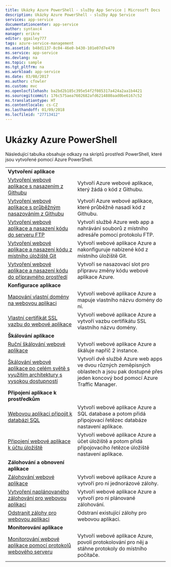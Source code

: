 ```yaml
---
title: Ukázky Azure PowerShell - služby App Service | Microsoft Docs
description: Ukázky Azure PowerShell - služby App Service
services: app-service
documentationcenter: app-service
author: syntaxc4
manager: erikre
editor: ggailey777
tags: azure-service-management
ms.assetid: b48d1137-8c04-46e0-b430-101e07d7e470
ms.service: app-service
ms.devlang: na
ms.topic: sample
ms.tgt_pltfrm: na
ms.workload: app-service
ms.date: 03/08/2017
ms.author: cfowler
ms.custom: mvc
ms.openlocfilehash: ba2bd2b185c395e54f2f085317a424a2aa1b4421
ms.sourcegitcommit: 176c575aea7602682afd6214880aad0be6167c52
ms.translationtype: HT
ms.contentlocale: cs-CZ
ms.lasthandoff: 01/09/2018
ms.locfileid: "27713412"
---
```

# <a name="azure-powershell-samples"></a>Ukázky Azure PowerShell

Následující tabulka obsahuje odkazy na skriptů prostředí PowerShell, které jsou vytvořené pomocí Azure PowerShell.

| | |
|-|-|
|**Vytvoření aplikace**||
| [Vytvoření webové aplikace s nasazením z Githubu](./scripts/app-service-powershell-deploy-github.md?toc=%2fpowershell%2fmodule%2ftoc.json)| Vytvoří Azure webové aplikace, který žádá o kód z Githubu. |
| [Vytvoření webové aplikace s průběžným nasazováním z Githubu](./scripts/app-service-powershell-continuous-deployment-github.md?toc=%2fpowershell%2fmodule%2ftoc.json)| Vytvoří Azure webové aplikace, které průběžně nasadí kód z Githubu. |
| [Vytvoření webové aplikace a nasazení kódu do serveru FTP](./scripts/app-service-powershell-deploy-ftp.md?toc=%2fpowershell%2fmodule%2ftoc.json) | Vytvoří službě Azure web app a nahrávání souborů z místního adresáře pomocí protokolu FTP. |
| [Vytvoření webové aplikace a nasazení kódu z místního úložiště Git](./scripts/app-service-powershell-deploy-local-git.md?toc=%2fpowershell%2fmodule%2ftoc.json) | Vytvoří webové aplikace Azure a nakonfiguruje nabízené kód z místního úložiště Git. |
| [Vytvoření webové aplikace a nasazení kódu do přípravného prostředí](./scripts/app-service-powershell-deploy-staging-environment.md?toc=%2fpowershell%2fmodule%2ftoc.json) | Vytvoří se nasazovací slot pro přípravu změny kódu webové aplikace Azure. |
|**Konfigurace aplikace**||
| [Mapování vlastní domény na webovou aplikaci](./scripts/app-service-powershell-configure-custom-domain.md?toc=%2fpowershell%2fmodule%2ftoc.json)| Vytvoří webové aplikace Azure a mapuje vlastního názvu domény do ní. |
| [Vlastní certifikát SSL vazbu do webové aplikace](./scripts/app-service-powershell-configure-ssl-certificate.md?toc=%2fpowershell%2fmodule%2ftoc.json)| Vytvoří webové aplikace Azure a vytvoří vazbu certifikátu SSL vlastního názvu domény. |
|**Škálování aplikace**||
| [Ruční škálování webové aplikace](./scripts/app-service-powershell-scale-manual.md?toc=%2fpowershell%2fmodule%2ftoc.json) | Vytvoří webové aplikace Azure a škáluje napříč 2 instance. |
| [Škálování webové aplikace po celém světě s využitím architektury s vysokou dostupností](./scripts/app-service-powershell-scale-high-availability.md?toc=%2fpowershell%2fmodule%2ftoc.json) | Vytvoří dvě službě Azure web apps ve dvou různých zeměpisných oblastech a jsou pak dostupné přes jeden koncový bod pomocí Azure Traffic Manager. |
|**Připojení aplikace k prostředkům**||
| [Webovou aplikaci připojit k databázi SQL](./scripts/app-service-powershell-connect-to-sql.md?toc=%2fpowershell%2fmodule%2ftoc.json)| Vytvoří webové aplikace Azure a SQL database a potom přidá připojovací řetězec databáze nastavení aplikace. |
| [Připojení webové aplikace k účtu úložiště](./scripts/app-service-powershell-connect-to-storage.md?toc=%2fpowershell%2fmodule%2ftoc.json)| Vytvoří webové aplikace Azure a účet úložiště a potom přidá připojovacího řetězce úložiště nastavení aplikace. |
|**Zálohování a obnovení aplikace**||
| [Zálohování webové aplikace](./scripts/app-service-powershell-backup-onetime.md?toc=%2fpowershell%2fmodule%2ftoc.json) | Vytvoří webové aplikace Azure a vytvoří pro ni jednorázové zálohy. |
| [Vytvoření naplánovaného zálohování pro webovou aplikaci](./scripts/app-service-powershell-backup-scheduled.md?toc=%2fpowershell%2fmodule%2ftoc.json) | Vytvoří webové aplikace Azure a vytvoří pro ni plánované zálohování. |
| [Odstranit zálohy pro webovou aplikaci](./scripts/app-service-powershell-backup-delete.md?toc=%2fpowershell%2fmodule%2ftoc.json) | Odstraní existující zálohy pro webovou aplikaci. |
|**Monitorování aplikace**||
| [Monitorování webové aplikace pomocí protokolů webového serveru](./scripts/app-service-powershell-monitor.md?toc=%2fpowershell%2fmodule%2ftoc.json) | Vytvoří webové aplikace Azure, povolí protokolování pro něj a stáhne protokoly do místního počítače. |
| | |
